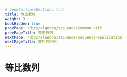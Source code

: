 ```yaml
---
# bookCollapseSection: true
title: 等比数列
weight: 3
bookHidden: true
prevPage: /docs/algebra/sequence/common-diff
prevPageTitle: 等差数列
nextPage: /docs/algebra/sequence/sequence-application
nextPageTitle: 数列的应用
---
```


# 等比数列

